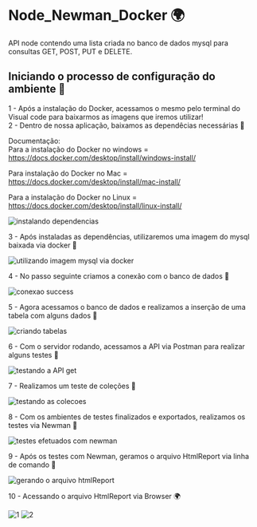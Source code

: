 # Node_Newman_Docker 🌍

API node contendo uma lista criada no banco de dados mysql para<br>
consultas GET, POST, PUT e DELETE.

## Iniciando o processo de configuração do ambiente 🚀<br>

1 - Após a instalação do Docker, acessamos o mesmo pelo terminal do Visual code para baixarmos as imagens que iremos utilizar!<br>
2 - Dentro de nossa aplicação, baixamos as dependêcias necessárias 🚩<br>

Documentação:<br>
Para a instalação do Docker no windows = https://docs.docker.com/desktop/install/windows-install/ <br>

Para instalação do Docker no Mac = https://docs.docker.com/desktop/install/mac-install/ <br>

Para a instalação do Docker no Linux = https://docs.docker.com/desktop/install/linux-install/ <br>

![instalando dependencias](https://user-images.githubusercontent.com/28484134/209213005-e0ea4345-f4ec-4732-a844-e92a38a4f4a4.jpg)<br>

3 - Após instaladas as dependências, utilizaremos uma imagem do mysql baixada via docker 🚩<br>

![utilizando imagem mysql via docker](https://user-images.githubusercontent.com/28484134/209213221-f3d27ec1-2e47-48ee-b65b-702ae4797b43.jpg)<br>

4 - No passo seguinte criamos a conexão com o banco de dados 🚩<br>

![conexao success](https://user-images.githubusercontent.com/28484134/209213508-93d0e329-3f66-4b34-861a-f6bd9854224f.jpg)<br>

5 - Agora acessamos o banco de dados e realizamos a inserção de uma tabela com alguns dados 🚩

![criando tabelas](https://user-images.githubusercontent.com/28484134/209213872-879b6a22-89a7-4ee0-80af-b712c703cf61.jpg)<br>

6 - Com o servidor rodando, acessamos a API via Postman para realizar alguns testes 🚩<br>

![testando a API get](https://user-images.githubusercontent.com/28484134/209214200-cf137e67-6205-4128-8bb6-3cdcb8e42577.jpg)<br>

7 - Realizamos um teste de coleções 🚩<br>

![testando as colecoes](https://user-images.githubusercontent.com/28484134/209214341-7af17a79-ca2a-41e9-a814-d9bf8ee9251c.jpg)<br>

8 - Com os ambientes de testes finalizados e exportados, realizamos os testes via Newman 🚩<br>

![testes efetuados com newman](https://user-images.githubusercontent.com/28484134/209214607-feacd220-240f-4c94-aa16-5b223312d148.jpg)<br>

9 - Após os testes com Newman, geramos o arquivo HtmlReport via linha de comando 🚩<br>

![gerando o arquivo htmlReport](https://user-images.githubusercontent.com/28484134/209214847-75926075-f77b-4c1b-a36f-d88bdb751cbb.jpg)<br>

10 - Acessando o arquivo HtmlReport via Browser 🌍<br>

![1](https://user-images.githubusercontent.com/28484134/209216044-f4ab509b-7dd8-4c51-8bae-d00f2497d228.jpg)
![2](https://user-images.githubusercontent.com/28484134/209215085-f8f82467-4f33-4671-876d-ffaf598c3ba9.jpg)<br>

